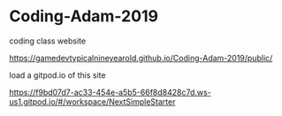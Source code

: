 # Coding-Adam-2019
coding class website

https://gamedevtypicalnineyearold.github.io/Coding-Adam-2019/public/

load a gitpod.io of this site

https://f9bd07d7-ac33-454e-a5b5-66f8d8428c7d.ws-us1.gitpod.io/#/workspace/NextSimpleStarter
